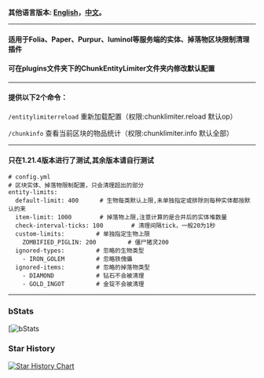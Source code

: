 **其他语言版本: [English](README.md)，[中文](README_zh.md)。**

--------------------------------------------------------------------------------------------------------------

#### 适用于Folia、Paper、Purpur、luminol等服务端的实体、掉落物区块限制清理插件

#### 可在plugins文件夹下的ChunkEntityLimiter文件夹内修改默认配置

--------------------------------------------------------------------------------------------------------------

#### 提供以下2个命令：

```/entitylimiterreload``` 重新加载配置（权限:chunklimiter.reload 默认op）

```/chunkinfo``` 查看当前区块的物品统计（权限:chunklimiter.info 默认全部）

--------------------------------------------------------------------------------------------------------------

#### 只在1.21.4版本进行了测试,其余版本请自行测试

```
# config.yml
# 区块实体、掉落物限制配置，只会清理超出的部分
entity-limits:
  default-limit: 400      # 生物每类默认上限,未单独指定或排除则每种实体都按默认的来
  item-limit: 1000        # 掉落物上限,注意计算的是合并后的实体堆数量
  check-interval-ticks: 100        # 清理间隔tick，一般20为1秒
  custom-limits:         # 单独指定生物上限
    ZOMBIFIED_PIGLIN: 200         # 僵尸猪灵200
  ignored-types:         # 忽略的生物类型
    - IRON_GOLEM         # 忽略铁傀儡
  ignored-items:         # 忽略的掉落物类型
    - DIAMOND            # 钻石不会被清理
    - GOLD_INGOT         # 金锭不会被清理
```

--------------------------------------------------------------------------------------------------------------

### bStats
[![bStats](https://bstats.org/signatures/bukkit/ChunkEntityLimiter.svg)

### Star History
[![Star History Chart](https://api.star-history.com/svg?repos=intellectmind/ChunkEntityLimiter&type=Date)](https://star-history.com/#intellectmind/ChunkEntityLimiter&Date)
